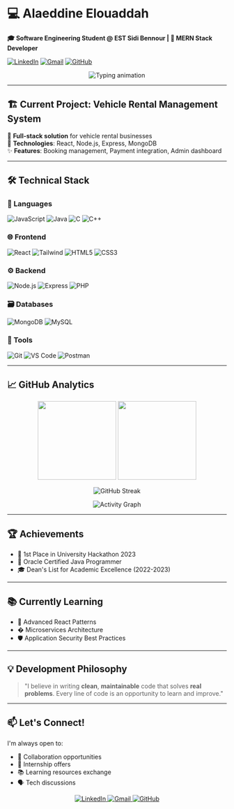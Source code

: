 # 💻 Alaeddine Elouaddah
**🎓 Software Engineering Student @ EST Sidi Bennour | 🚀 MERN Stack Developer**

[![LinkedIn](https://img.shields.io/badge/LinkedIn-0077B5?style=for-the-badge&logo=linkedin&logoColor=white)](https://www.linkedin.com/in/alaeddine-elouaddah-8a1058348/)
[![Gmail](https://img.shields.io/badge/Gmail-D14836?style=for-the-badge&logo=gmail&logoColor=white)](mailto:alaeddineelouaddah09@gmail.com)
[![GitHub](https://img.shields.io/badge/GitHub-100000?style=for-the-badge&logo=github&logoColor=white)](https://github.com/Alaeddine-Elouaddah)

<p align="center">
  <img src="https://readme-typing-svg.herokuapp.com?font=Fira+Code&duration=3000&pause=1000&color=22D3EE&center=true&vCenter=true&width=500&lines=Full-Stack+Web+Developer;MERN+Stack+Specialist;Clean+Code+Advocate;Problem+Solver" alt="Typing animation" />
</p>

---

## 🏗️ Current Project: Vehicle Rental Management System

🚗 **Full-stack solution** for vehicle rental businesses  
🔧 **Technologies**: React, Node.js, Express, MongoDB  
✨ **Features**: Booking management, Payment integration, Admin dashboard  

---

## 🛠 Technical Stack

### 📜 Languages
![JavaScript](https://img.shields.io/badge/JavaScript-F7DF1E?style=flat-square&logo=javascript&logoColor=black)
![Java](https://img.shields.io/badge/Java-007396?style=flat-square&logo=java&logoColor=white)
![C](https://img.shields.io/badge/C-00599C?style=flat-square&logo=c&logoColor=white)
![C++](https://img.shields.io/badge/C%2B%2B-00599C?style=flat-square&logo=c%2B%2B&logoColor=white)

### 🌐 Frontend
![React](https://img.shields.io/badge/React-20232A?style=flat-square&logo=react&logoColor=61DAFB)
![Tailwind](https://img.shields.io/badge/Tailwind_CSS-38B2AC?style=flat-square&logo=tailwind-css&logoColor=white)
![HTML5](https://img.shields.io/badge/HTML5-E34F26?style=flat-square&logo=html5&logoColor=white)
![CSS3](https://img.shields.io/badge/CSS3-1572B6?style=flat-square&logo=css3&logoColor=white)

### ⚙️ Backend
![Node.js](https://img.shields.io/badge/Node.js-339933?style=flat-square&logo=nodedotjs&logoColor=white)
![Express](https://img.shields.io/badge/Express.js-000000?style=flat-square&logo=express&logoColor=white)
![PHP](https://img.shields.io/badge/PHP-777BB4?style=flat-square&logo=php&logoColor=white)

### 🗃️ Databases
![MongoDB](https://img.shields.io/badge/MongoDB-4EA94B?style=flat-square&logo=mongodb&logoColor=white)
![MySQL](https://img.shields.io/badge/MySQL-005C84?style=flat-square&logo=mysql&logoColor=white)

### 🔧 Tools
![Git](https://img.shields.io/badge/Git-F05032?style=flat-square&logo=git&logoColor=white)
![VS Code](https://img.shields.io/badge/VS_Code-007ACC?style=flat-square&logo=visual-studio-code&logoColor=white)
![Postman](https://img.shields.io/badge/Postman-FF6C37?style=flat-square&logo=postman&logoColor=white)

---

## 📈 GitHub Analytics

<div align="center">
  
  <img height="180em" src="https://github-readme-stats.vercel.app/api?username=Alaeddine-Elouaddah&show_icons=true&theme=tokyonight&include_all_commits=true&count_private=true"/>
  <img height="180em" src="https://github-readme-stats.vercel.app/api/top-langs/?username=Alaeddine-Elouaddah&layout=compact&langs_count=8&theme=tokyonight"/>
  
  ![GitHub Streak](https://streak-stats.demolab.com/?user=Alaeddine-Elouaddah&theme=tokyonight)
  
  ![Activity Graph](https://github-readme-activity-graph.vercel.app/graph?username=Alaeddine-Elouaddah&theme=tokyo-night&hide_border=true&area=true)
</div>

---

## 🏆 Achievements

- 🥇 1st Place in University Hackathon 2023
- 📜 Oracle Certified Java Programmer
- 🎓 Dean's List for Academic Excellence (2022-2023)

---

## 📚 Currently Learning

- 🔄 Advanced React Patterns
- � Microservices Architecture
- 🛡️ Application Security Best Practices

---

## 💡 Development Philosophy

> "I believe in writing **clean**, **maintainable** code that solves **real problems**. 
> Every line of code is an opportunity to learn and improve."

---

## 📫 Let's Connect!

I'm always open to:
- 🤝 Collaboration opportunities
- 💼 Internship offers
- 📚 Learning resources exchange
- 🗣️ Tech discussions

<div align="center">
  <a href="https://www.linkedin.com/in/alaeddine-elouaddah-8a1058348/" target="_blank">
    <img src="https://img.shields.io/badge/LinkedIn-0077B5?style=for-the-badge&logo=linkedin&logoColor=white" alt="LinkedIn"/>
  </a>
  <a href="mailto:alaeddineelouaddah09@gmail.com">
    <img src="https://img.shields.io/badge/Gmail-D14836?style=for-the-badge&logo=gmail&logoColor=white" alt="Gmail"/>
  </a>
  <a href="https://github.com/Alaeddine-Elouaddah" target="_blank">
    <img src="https://img.shields.io/badge/GitHub-100000?style=for-the-badge&logo=github&logoColor=white" alt="GitHub"/>
  </a>
</div>
